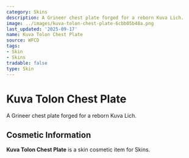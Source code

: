 ```yaml
---
category: Skins
description: A Grineer chest plate forged for a reborn Kuva Lich.
image: ../images/kuva-tolon-chest-plate-6cbb05b48a.png
last_updated: '2025-09-17'
name: Kuva Tolon Chest Plate
source: WFCD
tags:
- Skin
- Skins
tradable: false
type: Skin
---
```


# Kuva Tolon Chest Plate

A Grineer chest plate forged for a reborn Kuva Lich.

## Cosmetic Information

**Kuva Tolon Chest Plate** is a skin cosmetic item for Skins.

